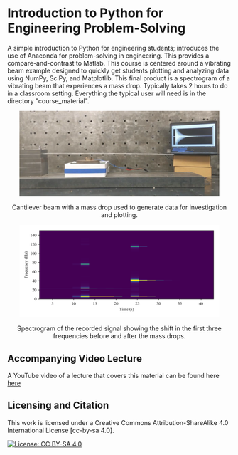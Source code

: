 # Introduction to Python for Engineering Problem-Solving

A simple introduction to Python for engineering students; introduces the use of Anaconda for problem-solving in engineering. This provides a compare-and-contrast to Matlab. This course is centered around a vibrating beam example designed to quickly get students plotting and analyzing data using NumPy, SciPy, and Matplotlib. This final product is a spectrogram of a vibrating beam that experiences a mass drop. Typically takes 2 hours to do in a classroom setting. Everything the typical user will need is in the directory "course_material".


<p align="center">
<img src="media/beam.png" alt="drawing" width="450"/>
</p>
<p align="center"> Cantilever beam with a mass drop used to generate data for investigation and plotting.</p>

<p align="center">
<img src="media/Spectrogram.png" alt="drawing" width="450"/>
</p>
<p align="center"> Spectrogram of the recorded signal showing the shift in the first three frequencies before and after the mass drops.  </p>

## Accompanying Video Lecture

A YouTube video of a lecture that covers this material can be found here [here]([https://www.codecademy.com/pages/contribute-docs](https://www.youtube.com/watch?v=KNRzxBLgfWE&ab_channel=ARTS-LabattheUniversityofSouthCarolina))

## Licensing and Citation

This work is licensed under a Creative Commons Attribution-ShareAlike 4.0 International License [cc-by-sa 4.0].

[![License: CC BY-SA 4.0](https://img.shields.io/badge/License-CC_BY--SA_4.0-lightgrey.svg)](https://creativecommons.org/licenses/by-sa/4.0/)

